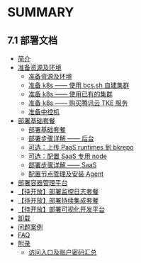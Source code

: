# SUMMARY

## 7.1 部署文档
* [简介](index.md)
* [准备资源及环境]()
    * [准备资源及环境](prepare.md)
    * [准备 k8s —— 使用 bcs.sh 自建集群](get-k8s-create-bcssh.md)
    * [准备 k8s —— 使用已有的集群](get-k8s-import-kubeconfig.md)
    * [准备 k8s —— 购买腾讯云 TKE 服务](get-k8s-purchase-tke.md)
    * [准备中控机](prepare-bkctrl.md)
* [部署基础套餐]()
    * [部署基础套餐](install-bkce.md)
    * [部署步骤详解 —— 后台](manual-install-bkce.md)
    * [可选：上传 PaaS runtimes 到 bkrepo](paas-upload-runtimes.md)
    * [可选：配置 SaaS 专用 node](saas-dedicated-node.md)
    * [部署步骤详解 —— SaaS](manual-install-saas.md)
    * [配置节点管理及安装 Agent](config-nodeman.md)
* [部署容器管理平台](install-bcs.md)
* [【待开放】部署监控日志套餐](install-co-suite.md)
* [【待开放】部署持续集成套餐](install-ci-suite.md)
* [【待开放】部署可视化开发平台](install-lesscode.md)
* [卸载](uninstall.md)
* [问题案例](troubles.md)
* [FAQ](faq.md)
* [附录]()
    * [访问入口及账户密码汇总](access.md)
